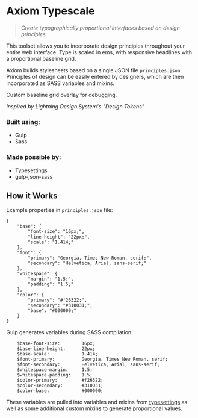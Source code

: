 # Axiom Typescale
> *Create typographically proportional interfaces based on design principles*

This toolset allows you to incorporate design principles throughout your entire web interface. Type is scaled in ems, with responsive headlines with a proportional baseline grid.

Axiom builds stylesheets based on a single JSON file `principles.json`. Principles of design can be easily entered by designers, which are then incorporated as SASS variables and mixins. 

Custom baseline grid overlay for debugging.

*Inspired by Lightning Design System's "Design Tokens"*

### Built using:
* Gulp
* Sass

### Made possible by:
* Typesettings
* gulp-json-sass

## How it Works

Example properties in `principles.json` file:
```
{
	"base": {
		"font-size": "16px;",
		"line-height": "22px;",
		"scale": "1.414;"
	},
	"font": {
		"primary": "Georgia, Times New Roman, serif;",
		"secondary": "Helvetica, Arial, sans-serif;"
	},
	"whitespace": {
		"margin": "1.5;",
		"padding": "1.5;"
	},
	"color": {
		"primary": "#f26322;",
		"secondary": "#310031;",
		"base": "#000000;"
	}
}
```
Gulp generates variables during SASS compilation:
```
	$base-font-size: 		16px;
	$base-line-height: 		22px;
	$base-scale: 			1.414;
	$font-primary: 			Georgia, Times New Roman, serif;
	$font-secondary: 		Helvetica, Arial, sans-serif;
	$whitespace-margin:		1.5;
	$whitespace-padding:	1.5;
	$color-primary: 		#f26322;
	$color-secondary: 		#310031;
	$color-base: 			#000000;
```
These variables are pulled into variables and mixins from [typesettings](http://typesettings.io) as well as some additional custom mixins to generate proportional values.